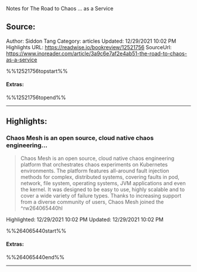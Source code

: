 Notes for The Road to Chaos … as a Service

## Source:
Author: Siddon Tang
Category: articles
Updated: 12/29/2021 10:02 PM
Highlights URL: https://readwise.io/bookreview/12521756
SourceUrl: https://www.inoreader.com/article/3a9c6e7af2e4ab51-the-road-to-chaos-as-a-service

%%12521756topstart%%
#### Extras:

%%12521756topend%%


 
-----
 ## Highlights:

### Chaos Mesh is an open source, cloud native chaos engineering...
>Chaos Mesh is an open source, cloud native chaos engineering platform that orchestrates chaos experiments on Kubernetes environments. The platform features all-around fault injection methods for complex, distributed systems, covering faults in pod, network, file system, operating systems, JVM applications and even the kernel. It was designed to be easy to use, highly scalable and to cover a wide variety of failure types. Thanks to increasing support from a diverse community of users, Chaos Mesh joined the ^rw264065440hl


Highlighted: 12/29/2021 10:02 PM
Updated: 12/29/2021 10:02 PM

%%264065440start%%
#### Extras:

%%264065440end%%



------


